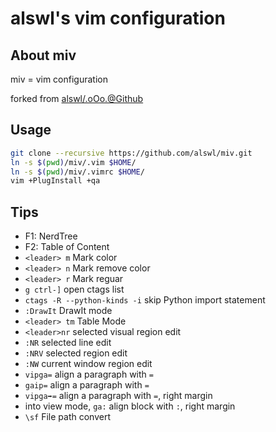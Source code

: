 # alswl's vim configuration #

## About miv ##

miv = vim configuration

forked from [alswl/.oOo.@Github][]

## Usage ##

``` bash
git clone --recursive https://github.com/alswl/miv.git
ln -s $(pwd)/miv/.vim $HOME/
ln -s $(pwd)/miv/.vimrc $HOME/
vim +PlugInstall +qa
```


## Tips

- F1: NerdTree
- F2: Table of Content
- `<leader> m` Mark color
- `<leader> n` Mark remove color
- `<leader> r` Mark reguar
- `g ctrl-]` open ctags list
- `ctags -R --python-kinds -i` skip Python import statement
- `:DrawIt` DrawIt mode
- `<leader> tm` Table Mode
- `<leader>nr` selected visual region edit
- `:NR` selected line edit
- `:NRV` selected region edit
- `:NW` current window region edit
- `vipga=` align a paragraph with `=`
- `gaip=` align a paragraph with `=`
- `vipga➡️=` align a paragraph with `=`, right margin
- into view mode, `ga:` align block with `:`, right margin
- `\sf` File path convert

[alswl/.oOo.@Github]: https://github.com/alswl/.oOo.

